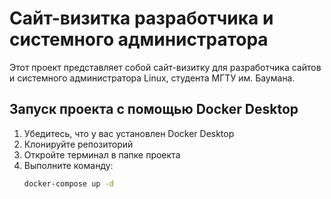 # Сайт-визитка разработчика и системного администратора

Этот проект представляет собой сайт-визитку для разработчика сайтов и системного администратора Linux, студента МГТУ им. Баумана.

## Запуск проекта с помощью Docker Desktop

1. Убедитесь, что у вас установлен Docker Desktop
2. Клонируйте репозиторий
3. Откройте терминал в папке проекта
4. Выполните команду:
   ```bash
   docker-compose up -d
